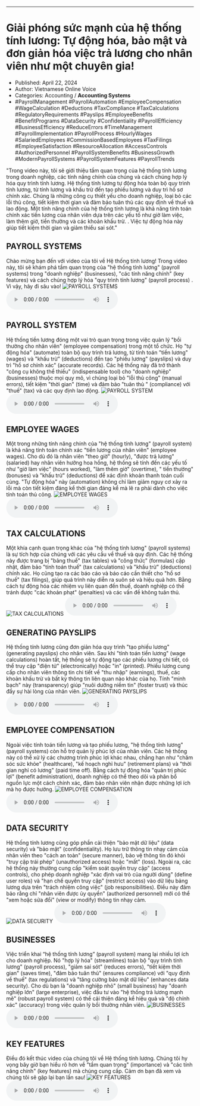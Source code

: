 
---

# Giải phóng sức mạnh của hệ thống tính lương: Tự động hóa, bảo mật và đơn giản hóa việc trả lương cho nhân viên như một chuyên gia!

- Published: April 22, 2024
- Author: Vietnamese Online Voice
- Categories: Accounting / **Accounting Systems**
- #PayrollManagement #PayrollAutomation #EmployeeCompensation #WageCalculation #Deductions #TaxCompliance #TaxCalculations #RegulatoryRequirements #Payslips #EmployeeBenefits #BenefitPrograms #DataSecurity #Confidentiality #PayrollEfficiency #BusinessEfficiency #ReduceErrors #TimeManagement #PayrollImplementation #PayrollProcess #HourlyWages #SalariedEmployees #CommissionBasedEmployees #TaxFilings #EmployeeSatisfaction #ResourceAllocation #AccessControls #AuthorizedPersonnel #PayrollSystemBenefits #BusinessGrowth #ModernPayrollSystems #PayrollSystemFeatures #PayrollTrends

"Trong video này, tôi sẽ giới thiệu tầm quan trọng của hệ thống tính lương trong doanh nghiệp, các tính năng chính của chúng và cách chúng hợp lý hóa quy trình tính lương. Hệ thống tính lương tự động hóa toàn bộ quy trình tính lương, từ tính lương và khấu trừ đến tạo phiếu lương và duy trì hồ sơ chính xác. Chúng là những công cụ thiết yếu cho doanh nghiệp, loại bỏ các lỗi thủ công, tiết kiệm thời gian và đảm bảo tuân thủ các quy định về thuế và lao động. Một tính năng chính của hệ thống tính lương là khả năng tính toán chính xác tiền lương của nhân viên dựa trên các yếu tố như giờ làm việc, làm thêm giờ, tiền thưởng và các khoản khấu trừ. . Việc tự động hóa này giúp tiết kiệm thời gian và giảm thiểu sai sót."


## PAYROLL SYSTEMS

Chào mừng bạn đến với video của tôi về Hệ thống tính lương! Trong video này, tôi sẽ khám phá tầm quan trọng của "hệ thống tính lương" (payroll systems) trong "doanh nghiệp" (businesses), "các tính năng chính" (key features) và cách chúng hợp lý hóa "quy trình tính lương" (payroll process) . Vì vậy, hãy đi sâu vào!
![PAYROLL SYSTEMS](https://http-archiver-apis-production-80.schnworks.com/storage/images/transitions/2024-04-22/transition--3412559037-Montserrat-Black-1A237E.jpg)
<audio controls>
    <source src="https://http-archiver-apis-production-80.schnworks.com/storage/audio/file-9338922573.mp3" type="audio/mpeg">
</audio>



## PAYROLL SYSTEM

Hệ thống tiền lương đóng một vai trò quan trọng trong việc quản lý "bồi thường cho nhân viên" (employee compensation) trong một tổ chức. Họ "tự động hóa" (automate) toàn bộ quy trình trả lương, từ tính toán "tiền lương" (wages) và "khấu trừ" (deductions) đến tạo "phiếu lương" (payslips) và duy trì "hồ sơ chính xác" (accurate records). Các hệ thống này đã trở thành "công cụ không thể thiếu" (indispensable tool) cho "doanh nghiệp" (businesses) thuộc mọi quy mô, vì chúng loại bỏ "lỗi thủ công" (manual errors), tiết kiệm "thời gian" (time) và đảm bảo "tuân thủ " (compliance) với "thuế" (tax) và các quy định lao động.
![PAYROLL SYSTEM](https://http-archiver-apis-production-80.schnworks.com/storage/images/transitions/2024-04-22/transition-5240075110-Montserrat-Black-004895.jpg)
<audio controls>
    <source src="https://http-archiver-apis-production-80.schnworks.com/storage/audio/file-27650939366.mp3" type="audio/mpeg">
</audio>



## EMPLOYEE WAGES

Một trong những tính năng chính của "hệ thống tính lương" (payroll system) là khả năng tính toán chính xác "tiền lương của nhân viên" (employee wages). Cho dù đó là nhân viên "theo giờ" (hourly), "được trả lương" (salaried) hay nhân viên hưởng hoa hồng, hệ thống sẽ tính đến các yếu tố như "giờ làm việc" (hours worked), "làm thêm giờ" (overtime), " tiền thưởng" (bonuses) và "khấu trừ" (deductions) để xác định khoản thanh toán cuối cùng. "Tự động hóa" này (automation) không chỉ làm giảm nguy cơ xảy ra lỗi mà còn tiết kiệm đáng kể thời gian đáng kể mà lẽ ra phải dành cho việc tính toán thủ công.
![EMPLOYEE WAGES](https://http-archiver-apis-production-80.schnworks.com/storage/images/transitions/2024-04-22/transition-23480100783-Montserrat-Medium-673AB7.jpg)
<audio controls>
    <source src="https://http-archiver-apis-production-80.schnworks.com/storage/audio/file-17864683367.mp3" type="audio/mpeg">
</audio>



## TAX CALCULATIONS

Một khía cạnh quan trọng khác của "hệ thống tính lương" (payroll systems) là sự tích hợp của chúng với các yêu cầu về thuế và quy định. Các hệ thống này được trang bị "bảng thuế" (tax tables) và "công thức" (formulas) cập nhật, đảm bảo "tính toán thuế" (tax calculations) và "khấu trừ" (deductions) chính xác. Họ cũng tạo ra các báo cáo và báo cáo cần thiết cho "hồ sơ thuế" (tax filings), giúp quá trình này diễn ra suôn sẻ và hiệu quả hơn. Bằng cách tự động hóa các nhiệm vụ liên quan đến thuế, doanh nghiệp có thể tránh được "các khoản phạt" (penalties) và các vấn đề không tuân thủ.
![TAX CALCULATIONS](https://http-archiver-apis-production-80.schnworks.com/storage/images/transitions/2024-04-22/transition-2325536758-Montserrat-Bold-4A148C.jpg)
<audio controls>
    <source src="https://http-archiver-apis-production-80.schnworks.com/storage/audio/file-57969608455.mp3" type="audio/mpeg">
</audio>



## GENERATING PAYSLIPS

Hệ thống tính lương cũng đơn giản hóa quy trình "tạo phiếu lương" (generating payslips) cho nhân viên. Sau khi "tính toán tiền lương" (wage calculations) hoàn tất, hệ thống sẽ tự động tạo các phiếu lương chi tiết, có thể truy cập "điện tử" (electronically) hoặc "in" (printed). Phiếu lương cung cấp cho nhân viên thông tin chi tiết về "thu nhập" (earnings), thuế, các khoản khấu trừ và bất kỳ thông tin liên quan nào khác của họ. Tính "minh bạch" này (transparency) giúp "nuôi dưỡng niềm tin" (foster trust) và thúc đẩy sự hài lòng của nhân viên.
![GENERATING PAYSLIPS](https://http-archiver-apis-production-80.schnworks.com/storage/images/transitions/2024-04-22/transition--12975367952-Montserrat-Thin-004895.jpg)
<audio controls>
    <source src="https://http-archiver-apis-production-80.schnworks.com/storage/audio/file-17754234089.mp3" type="audio/mpeg">
</audio>



## EMPLOYEE COMPENSATION

Ngoài việc tính toán tiền lương và tạo phiếu lương, "hệ thống tính lương" (payroll systems) còn hỗ trợ quản lý phúc lợi của nhân viên. Các hệ thống này có thể xử lý các chương trình phúc lợi khác nhau, chẳng hạn như "chăm sóc sức khỏe" (healthcare), "kế hoạch nghỉ hưu" (retirement plans) và "thời gian nghỉ có lương" (paid time off). Bằng cách tự động hóa "quản trị phúc lợi" (benefit administration), doanh nghiệp có thể theo dõi và phân bổ nguồn lực một cách chính xác, đảm bảo nhân viên nhận được những lợi ích mà họ được hưởng.
![EMPLOYEE COMPENSATION](https://http-archiver-apis-production-80.schnworks.com/storage/images/transitions/2024-04-22/transition-32033392980-Montserrat-SemiBold-4A148C.jpg)
<audio controls>
    <source src="https://http-archiver-apis-production-80.schnworks.com/storage/audio/file-12137533276.mp3" type="audio/mpeg">
</audio>



## DATA SECURITY

Hệ thống tính lương cũng góp phần cải thiện "bảo mật dữ liệu" (data security) và "bảo mật" (confidentiality). Họ lưu trữ thông tin nhạy cảm của nhân viên theo "cách an toàn" (secure manner), bảo vệ thông tin đó khỏi "truy cập trái phép" (unauthorized access) hoặc "mất" (loss). Ngoài ra, các hệ thống này thường cung cấp "kiểm soát quyền truy cập" (access controls), cho phép doanh nghiệp "xác định vai trò của người dùng" (define user roles) và "hạn chế quyền truy cập" (restrict access) vào dữ liệu bảng lương dựa trên "trách nhiệm công việc" (job responsibilities). Điều này đảm bảo rằng chỉ "nhân viên được ủy quyền" (authorized personnel) mới có thể "xem hoặc sửa đổi" (view or modify) thông tin nhạy cảm.
![DATA SECURITY](https://http-archiver-apis-production-80.schnworks.com/storage/images/transitions/2024-04-22/transition-7053160695-Montserrat-SemiBold-512DA8.jpg)
<audio controls>
    <source src="https://http-archiver-apis-production-80.schnworks.com/storage/audio/file-42145686395.mp3" type="audio/mpeg">
</audio>



## BUSINESSES

Việc triển khai “hệ thống tính lương” (payroll system) mang lại nhiều lợi ích cho doanh nghiệp. Nó "hợp lý hóa" (streamlines) toàn bộ "quy trình tính lương" (payroll process), "giảm sai sót" (reduces errors), "tiết kiệm thời gian" (saves time), "đảm bảo tuân thủ" (ensures compliance) với "quy định về thuế" (tax regulations) và "tăng cường bảo mật dữ liệu" (enhances data security). Cho dù bạn là "doanh nghiệp nhỏ" (small business) hay "doanh nghiệp lớn" (large enterprise), việc đầu tư vào "hệ thống trả lương mạnh mẽ" (robust payroll system) có thể cải thiện đáng kể hiệu quả và "độ chính xác" (accuracy) trong việc quản lý bồi thường nhân viên.
![BUSINESSES](https://http-archiver-apis-production-80.schnworks.com/storage/images/transitions/2024-04-22/transition-10198914481-Montserrat-ExtraBold-880E4F.jpg)
<audio controls>
    <source src="https://http-archiver-apis-production-80.schnworks.com/storage/audio/file-18343831812.mp3" type="audio/mpeg">
</audio>



## KEY FEATURES

Điều đó kết thúc video của chúng tôi về Hệ thống tính lương. Chúng tôi hy vọng bây giờ bạn hiểu rõ hơn về "tầm quan trọng" (importance) và "các tính năng chính" (key features) mà chúng cung cấp. Cảm ơn bạn đã xem và chúng tôi sẽ gặp lại bạn lần sau!
![KEY FEATURES](https://http-archiver-apis-production-80.schnworks.com/storage/images/transitions/2024-04-22/transition--15678855602-Montserrat-Regular-283593.jpg)
<audio controls>
    <source src="https://http-archiver-apis-production-80.schnworks.com/storage/audio/file-19934950959.mp3" type="audio/mpeg">
</audio>

